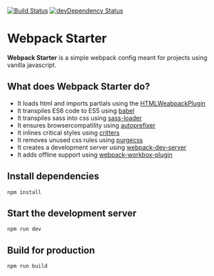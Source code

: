 [![Build Status](https://travis-ci.org/ThisNameWasTaken/webpack-starter.svg?branch=master)](https://travis-ci.org/ThisNameWasTaken/webpack-starter)
[![devDependency Status](https://david-dm.org/ThisNameWasTaken/webpack-starter/dev-status.svg)](https://david-dm.org/ThisNameWasTaken/webpack-starter#info=devDependencies)
# Webpack Starter

**Webpack Starter** is a simple webpack config meant for projects using vanilla javascript.

## What does Webpack Starter do?

* It loads html and imports partials using the [HTMLWeabpackPlugin](https://webpack.js.org/plugins/html-webpack-plugin/)
* It transpiles ES6 code to ES5 using [babel](http://babeljs.io/docs/setup/#installation)
* It transpiles sass into css using [sass-loader](https://www.npmjs.com/package/sass-loader)
* It ensures browsercompatility using [autoprefixer](https://www.npmjs.com/package/autoprefixer)
* It inlines critical styles using [critters](https://www.npmjs.com/package/critters-webpack-plugin)
* It removes unused css rules using [purgecss](https://www.npmjs.com/package/purgecss-webpack-plugin)
* It creates a development server using [webpack-dev-server](https://www.npmjs.com/package/webpack-dev-server)
* It adds offline support using [webpack-workbox-plugin](https://developers.google.com/web/tools/workbox/modules/workbox-webpack-plugin)

## Install dependencies

```
npm install
```

## Start the development server

```
npm run dev 
```

## Build for production

```
npm run build
```
